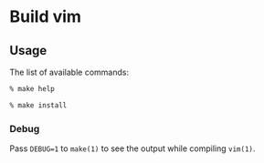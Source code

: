 # Build vim

## Usage

The list of available commands:

```sh
% make help
```

```sh
% make install
```

### Debug

Pass `DEBUG=1` to `make(1)` to see the output while compiling `vim(1)`.
